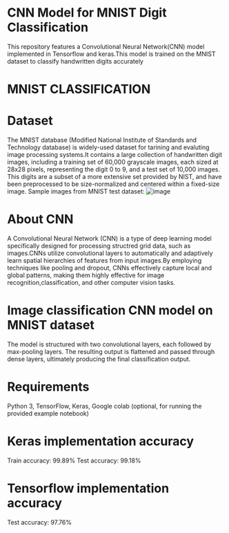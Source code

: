 # CNN Model for MNIST Digit Classification
This repository features a Convolutional Neural Network(CNN) model implemented in Tensorflow and keras.This model is trained on the MNIST dataset to classify handwritten digits accurately

# MNIST CLASSIFICATION
# Dataset
The MNIST database (Modified National Institute of Standards and Technology database) is widely-used dataset for tarining and evaluting image processing systems.It contains a large collection of handwritten digit images, including a training set of 60,000 grayscale images, each sized at 28x28 pixels, representing the digit 0 to 9, and a test set of 10,000 images. This digits are a subset of a more extensive set provided by NIST, and have been preprocessed to be size-normalized and centered within a fixed-size image.
Sample images from MNIST test dataset:
![image](https://github.com/user-attachments/assets/7aec13bb-046e-446b-a235-7c4a631afdef)

# About CNN
A Convolutional Neural Network (CNN) is a type of deep learning model specifically designed for processing structred grid data, such as images.CNNs utilize convolutional layers to automatically and adaptively learn spatial hierarchies of features from input images.By employing techniques like pooling and dropout, CNNs effectively capture local and global patterns, making them highly effective for image recognition,classification, and other computer vision tasks.
# Image classification CNN model on MNIST dataset
The model is structured with two convolutional layers, each followed by max-pooling layers. The resulting output is flattened and passed through dense layers, ultimately producing the final classification output.
# Requirements
Python 3,
TensorFlow,
Keras,
Google colab (optional, for running the provided example notebook)

# Keras implementation accuracy
Train accuracy: 99.89%
Test accuracy: 99.18%
# Tensorflow implementation accuracy
Test accuracy: 97.76%
